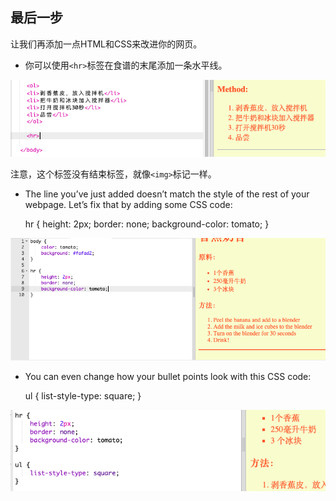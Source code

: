 ## 最后一步

让我们再添加一点HTML和CSS来改进你的网页。

+ 你可以使用`<hr>`标签在食谱的末尾添加一条水平线。

![截屏](images/recipe-hr.png)

注意，这个标签没有结束标签，就像`<img>`标记一样。

+ The line you’ve just added doesn’t match the style of the rest of your webpage. Let’s fix that by adding some CSS code:

    hr {
        height: 2px;
        border: none;
        background-color: tomato;
    }
    

![截屏](images/recipe-hr-css.png)

+ You can even change how your bullet points look with this CSS code:

    ul {
        list-style-type: square;
    }
    

![截图](images/recipe-ul-css.png)
